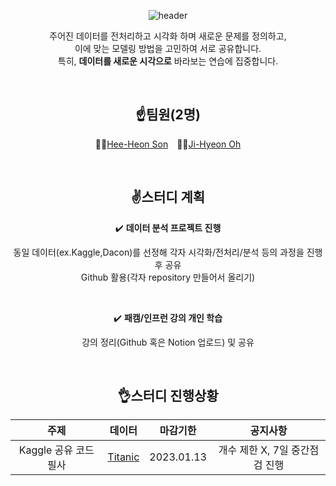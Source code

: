 <div align=center>

![header](https://capsule-render.vercel.app/api?type=soft&color=134f2c&height=100&section=header&text=DS%20Study&fontSize=50&fontColor=ffffff)


주어진 데이터를 전처리하고 시각화 하며 새로운 문제를 정의하고,  
이에 맞는 모델링 방법을 고민하여 서로 공유합니다.  
특히, __데이터를 새로운 시각으로__ 바라보는 연습에 집중합니다.

<br/>

## ☝️팀원(2명)
👨‍💻[Hee-Heon Son](https://github.com/SonHeeHeon/) 👩‍💻[Ji-Hyeon Oh](https://github.com/Ji-hyeon-Oh/)   

<br/>

## ✌️스터디 계획
✔️ __데이터 분석 프로젝트 진행__  

동일 데이터(ex.Kaggle,Dacon)를 선정해 각자 시각화/전처리/분석 등의 과정을 진행 후 공유  
Github 활용(각자 repository 만들어서 올리기)

<br/>  

✔️ __패캠/인프런 강의 개인 학습__  

강의 정리(Github 혹은 Notion 업로드) 및 공유

<br/>

## 👌스터디 진행상황
|주제|데이터|마감기한|공지사항|
|:---:|:---:|:---:|:---:|
|Kaggle 공유 코드 필사|[Titanic](https://www.kaggle.com/competitions/titanic/)|2023.01.13|개수 제한 X, 7일 중간점검 진행|

</div>
